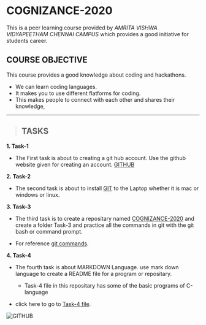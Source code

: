 # **COGNIZANCE-2020**
This is a peer learning course provided by _AMRITA VISHWA VIDYAPEETHAM CHENNAI CAMPUS_ which provides a good initiative for students career.

## COURSE OBJECTIVE
This course provides a good knowledge about coding and hackathons.
  
  + We can learn coding languages.
  + It makes you to use different flatforms for coding.
+ This makes people to connect with each other and shares their knowledge,
-----

>## TASKS
**1. Task-1**

+ The First task is about to creating a git hub account.
 Use the github website given for creating an account.
[GITHUB](https://github.com/) 

**2. Task-2**

+ The second task is about to install [GIT](https://git-scm.com/downloads) to the Laptop whether it is mac or windows or linux.

**3. Task-3**

+ The third task is to create a repositary named [COGNIZANCE-2020](https://github.com/Jaswanth1410/COGNIZANCE-2020)
and create a folder Task-3 and practice all the commands in git with the git bash or command prompt.

+ For reference [git commands](http://guides.beanstalkapp.com/version-control/common-git-commands.html).

**4. Task-4**

+ The fourth task is about MARKDOWN Language. use mark down language to create a README file for a program or repositary.

    +  Task-4 file in this repositary has some of the basic programs of C-language

+ click here to go to [Task-4 file](https://github.com/Jaswanth1410/COGNIZANCE-2020/blob/main/Task-4.txt).

<!--image-->
![GITHUB](github.png)
